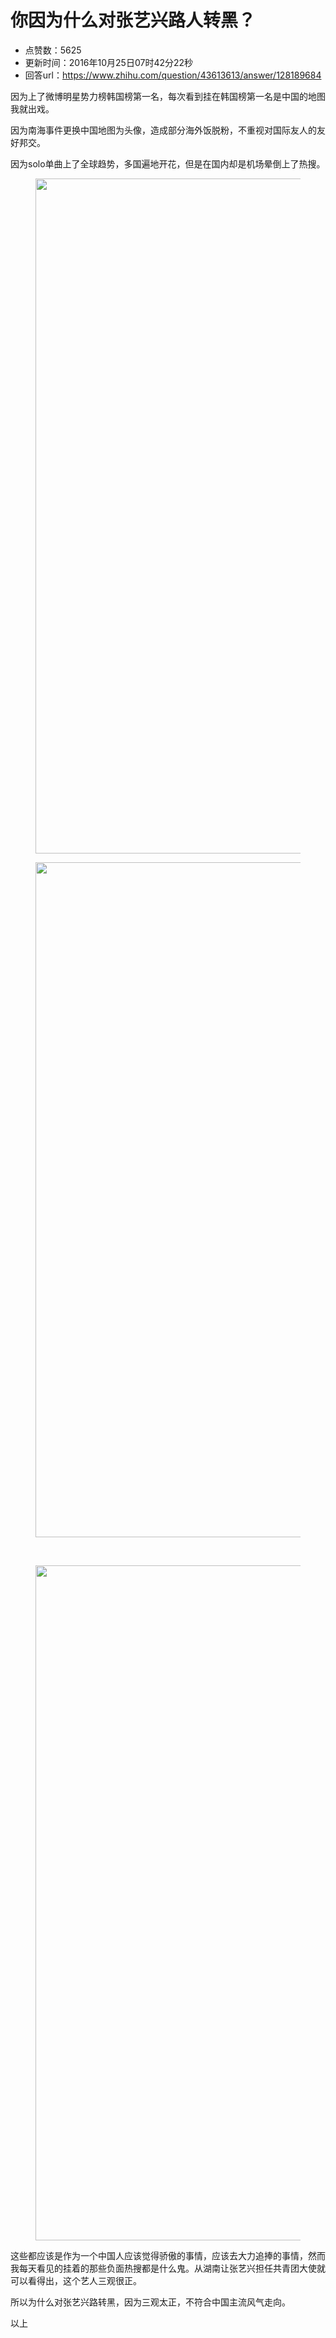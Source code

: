 # 你因为什么对张艺兴路人转黑？
- 点赞数：5625
- 更新时间：2016年10月25日07时42分22秒
- 回答url：https://www.zhihu.com/question/43613613/answer/128189684
<body>
 <p data-pid="i9WWGJa9">因为上了微博明星势力榜韩国榜第一名，每次看到挂在韩国榜第一名是中国的地图我就出戏。</p>
 <p data-pid="vfje0XIN">因为南海事件更换中国地图为头像，造成部分海外饭脱粉，不重视对国际友人的友好邦交。</p>
 <p data-pid="ss2389tf">因为solo单曲上了全球趋势，多国遍地开花，但是在国内却是机场晕倒上了热搜。</p>
 <figure>
  <img src="https://picx.zhimg.com/50/v2-584d16d5851c76ed5f5ed2614c6f99e4_720w.jpg?source=1940ef5c" data-rawwidth="1080" data-rawheight="1920" data-original-token="v2-584d16d5851c76ed5f5ed2614c6f99e4" class="origin_image zh-lightbox-thumb" width="1080" data-original="https://picx.zhimg.com/v2-584d16d5851c76ed5f5ed2614c6f99e4_r.jpg?source=1940ef5c">
 </figure>
 <figure>
  <img src="https://pic1.zhimg.com/50/v2-ef83c6dfac6ab43efb9903ec7f419b60_720w.jpg?source=1940ef5c" data-rawwidth="1080" data-rawheight="1920" data-original-token="v2-ef83c6dfac6ab43efb9903ec7f419b60" class="origin_image zh-lightbox-thumb" width="1080" data-original="https://pic1.zhimg.com/v2-ef83c6dfac6ab43efb9903ec7f419b60_r.jpg?source=1940ef5c">
 </figure>
 <br>
 <figure>
  <img src="https://picx.zhimg.com/50/v2-b90a4759732a079b96812f9e6098b841_720w.jpg?source=1940ef5c" data-rawwidth="1080" data-rawheight="1920" data-original-token="v2-b90a4759732a079b96812f9e6098b841" class="origin_image zh-lightbox-thumb" width="1080" data-original="https://picx.zhimg.com/v2-b90a4759732a079b96812f9e6098b841_r.jpg?source=1940ef5c">
 </figure>
 <p data-pid="qFYTJRfe">这些都应该是作为一个中国人应该觉得骄傲的事情，应该去大力追捧的事情，然而我每天看见的挂着的那些负面热搜都是什么鬼。从湖南让张艺兴担任共青团大使就可以看得出，这个艺人三观很正。</p>
 <p data-pid="byqo2RT6">所以为什么对张艺兴路转黑，因为三观太正，不符合中国主流风气走向。</p>
 <p data-pid="LHfnrRbV">以上</p>
</body>